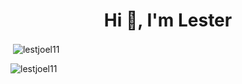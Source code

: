 <h1 align="center">Hi 👋, I'm Lester</h1>

<p>&nbsp;<img align="center" src="https://github-readme-stats.vercel.app/api?username=lestjoel11&count_private=true&show_icons=true&locale=en" alt="lestjoel11" /></p>

<p><img align="center" src="https://github-readme-streak-stats.herokuapp.com/?user=lestjoel11&" alt="lestjoel11" /></p>
